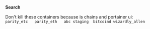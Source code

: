 **Search**

Don't kill these containers because is chains and portainer ui:
`		parity_etc	
		parity_eth	
		abc	staging	
	    bitcoind
		wizardly_allen`
